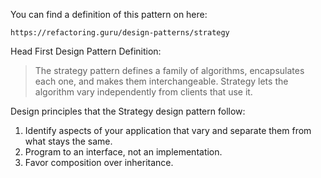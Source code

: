 You can find a definition of this pattern on here:

    https://refactoring.guru/design-patterns/strategy

Head First Design Pattern Definition:

> The strategy pattern defines a family of algorithms,
> encapsulates each one, and makes them interchangeable.
> Strategy lets the algorithm vary independently from
> clients that use it.

Design principles that the Strategy design pattern follow:
1. Identify aspects of your application that vary and separate them from
   what stays the same.
2. Program to an interface, not an implementation.
3. Favor composition over inheritance.
